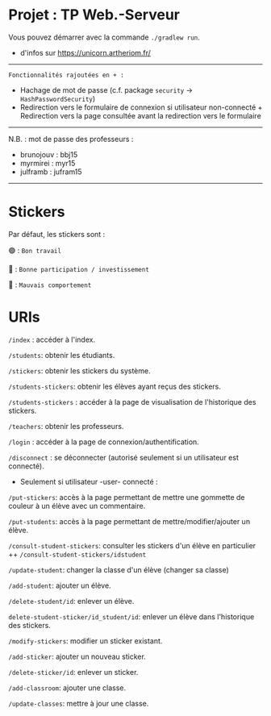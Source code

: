 # Projet : TP Web.-Serveur

Vous pouvez démarrer avec la commande `./gradlew run`.

+ d'infos sur https://unicorn.artheriom.fr/

-----------------------------------------------------------
``Fonctionnalités rajoutées en + :``
+ Hachage de mot de passe (c.f. package ``security`` → ``HashPasswordSecurity``)
+ Redirection vers le formulaire de connexion si utilisateur non-connecté + Redirection vers la page consultée avant la redirection vers le formulaire

-----------------------------------------------------------

N.B. : mot de passe des professeurs :
- brunojouv : bbj15
- myrmirei  : myr15
- julframb  : jufram15

-----------------------------------------------------------

# Stickers
Par défaut, les stickers sont :

🟢 : ``Bon travail``

🔵 : ``Bonne participation / investissement``

🔴 : ``Mauvais comportement ``

# URIs
```/index```   : accéder à l'index.

```/students```: obtenir les étudiants.

```/stickers```: obtenir les stickers du système.

```/students-stickers```: obtenir les élèves ayant reçus des stickers.

```/students-stickers``` : accéder à la page de visualisation de l'historique des stickers.

```/teachers```: obtenir les professeurs.

```/login```   : accéder à la page de connexion/authentification.

```/disconnect``` : se déconnecter (autorisé seulement si un utilisateur est connecté).

+ Seulement si utilisateur -user- connecté :

```/put-stickers```: accès à la page permettant de mettre une gommette de couleur à un élève avec un commentaire.

```/put-students```: accès à la page permettant de mettre/modifier/ajouter un élève.

```/consult-student-stickers```: consulter les stickers d'un élève en particulier 
++ ```/consult-student-stickers/idstudent``` 


```/update-student```: changer la classe d'un élève (changer sa classe)

```/add-student```: ajouter un élève.

```/delete-student/id```: enlever un élève.

```delete-student-sticker/id_student/id```: enlever un élève dans l'historique des stickers.

```/modify-stickers```: modifier un sticker existant.

```/add-sticker```: ajouter un nouveau sticker.

```/delete-sticker/id```: enlever un sticker.

```/add-classroom```: ajouter une classe.

```/update-classes```: mettre à jour une classe.
